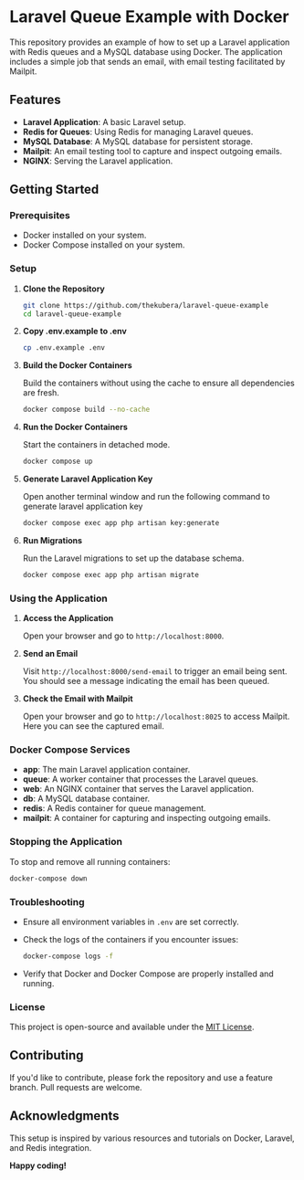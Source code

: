 # Laravel Queue Example with Docker

This repository provides an example of how to set up a Laravel application with Redis queues and a MySQL database using Docker. The application includes a simple job that sends an email, with email testing facilitated by Mailpit.

## Features

- **Laravel Application**: A basic Laravel setup.
- **Redis for Queues**: Using Redis for managing Laravel queues.
- **MySQL Database**: A MySQL database for persistent storage.
- **Mailpit**: An email testing tool to capture and inspect outgoing emails.
- **NGINX**: Serving the Laravel application.

## Getting Started

### Prerequisites

- Docker installed on your system.
- Docker Compose installed on your system.

### Setup

1. **Clone the Repository**

   ```sh
   git clone https://github.com/thekubera/laravel-queue-example
   cd laravel-queue-example
   ```

2. **Copy .env.example to .env**

   ```sh
   cp .env.example .env
   ```

3. **Build the Docker Containers**

   Build the containers without using the cache to ensure all dependencies are fresh.

   ```sh
   docker compose build --no-cache
   ```

4. **Run the Docker Containers**

   Start the containers in detached mode.

   ```sh
   docker compose up 
   ```
5. **Generate Laravel Application Key**

   Open another terminal window and run the following command to generate laravel application key

   ```sh
   docker compose exec app php artisan key:generate
   ```

6. **Run Migrations**

   Run the Laravel migrations to set up the database schema.

   ```sh
   docker compose exec app php artisan migrate
   ```

### Using the Application

1. **Access the Application**

   Open your browser and go to `http://localhost:8000`.

2. **Send an Email**

   Visit `http://localhost:8000/send-email` to trigger an email being sent. You should see a message indicating the email has been queued.

3. **Check the Email with Mailpit**

   Open your browser and go to `http://localhost:8025` to access Mailpit. Here you can see the captured email.

### Docker Compose Services

- **app**: The main Laravel application container.
- **queue**: A worker container that processes the Laravel queues.
- **web**: An NGINX container that serves the Laravel application.
- **db**: A MySQL database container.
- **redis**: A Redis container for queue management.
- **mailpit**: A container for capturing and inspecting outgoing emails.

### Stopping the Application

To stop and remove all running containers:

```sh
docker-compose down
```

### Troubleshooting

- Ensure all environment variables in `.env` are set correctly.
- Check the logs of the containers if you encounter issues:

  ```sh
  docker-compose logs -f
  ```

- Verify that Docker and Docker Compose are properly installed and running.

### License

This project is open-source and available under the [MIT License](LICENSE).

## Contributing

If you'd like to contribute, please fork the repository and use a feature branch. Pull requests are welcome.

## Acknowledgments

This setup is inspired by various resources and tutorials on Docker, Laravel, and Redis integration.


<b>Happy coding!</b>
